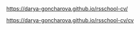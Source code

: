 https://darya-goncharova.github.io/rsschool-cv/



https://darya-goncharova.github.io/rsschool-cv/cv
